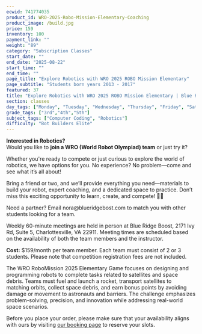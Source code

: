 ```yaml
---
ecwid: 741774035
product_id: WRO-2025-Robo-Mission-Elementary-Coaching
product_image: /build.jpg
price: 159
inventory: 100
payment_link: ""
weight: "89"
category: "Subscription Classes"
start_date: ""
end_date: "2025-08-22"
start_time: ""
end_time: ""
page_title: "Explore Robotics with WRO 2025 ROBO Mission Elementary"
page_subtitle: "Students born years 2013 - 2017"
featured: 37
title: "Explore Robotics with WRO 2025 ROBO Mission Elementary | Blue Ridge Boost"
section: classes
day_tags: ["Monday", "Tuesday", "Wednesday", "Thursday", "Friday", "Saturday", "Sunday"]
grade_tags: ["3rd","4th","5th"]
subject_tags: ["Computer Coding", "Robotics"]
difficulty: "Bot Builders Elite"
---
```

<p><strong>Interested in Robotics?</strong><br> Would you like to <strong>join a WRO (World Robot Olympiad) team</strong> or just try it?</p><p>Whether you're ready to compete or just curious to explore the world of robotics, we have options for you. No experience? No problem—come and see what it’s all about!</p><p>Bring a friend or two, and we’ll provide everything you need—materials to build your robot, expert coaching, and a dedicated space to practice. Don’t miss this exciting opportunity to learn, create, and compete! 🚀🤖</p><p>Need a partner? Email nora@blueridgebost.com to match you with other students looking for a team.</p><p>Weekly 60-minute meetings are held in person at Blue Ridge Boost, 2171 Ivy Rd, Suite 5, Charlottesville, VA 22911. Meeting times are scheduled based on the availability of both the team members and the instructor.</p><p><strong>Cost:</strong> $159/month per team member. Each team must consist of 2 or 3 students. Please note that competition registration fees are not included.</p><p>The WRO RoboMission 2025 Elementary Game focuses on designing and programming robots to complete tasks related to satellites and space debris. Teams must fuel and launch a rocket, transport satellites to matching orbits, collect space debris, and earn bonus points by avoiding damage or movement to astronauts and barriers. The challenge emphasizes problem-solving, precision, and innovation while addressing real-world space scenarios.<br></p><p>Before you place your order, please make sure that your availability aligns with ours by visiting <a href="https://blueridgeboost-wro-robomission-elementary.youcanbook.me" target="_blank">our booking page</a> to reserve your slots.<br></p>
